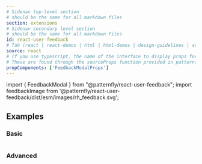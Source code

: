 ```yaml
---
# Sidenav top-level section
# should be the same for all markdown files
section: extensions
# Sidenav secondary level section
# should be the same for all markdown files
id: react-user-feedback
# Tab (react | react-demos | html | html-demos | design-guidelines | accessibility)
source: react
# If you use typescript, the name of the interface to display props for
# These are found through the sourceProps function provided in patternfly-docs.source.js
propComponents: ['FeedbackModalProps']
---
```


import { FeedbackModal } from "@patternfly/react-user-feedback";
import feedbackImage from '@patternfly/react-user-feedback/dist/esm/images/rh_feedback.svg';

## Examples

### Basic

```js file="./Basic.tsx"

```

### Advanced

```js file="./Advanced.tsx"

```